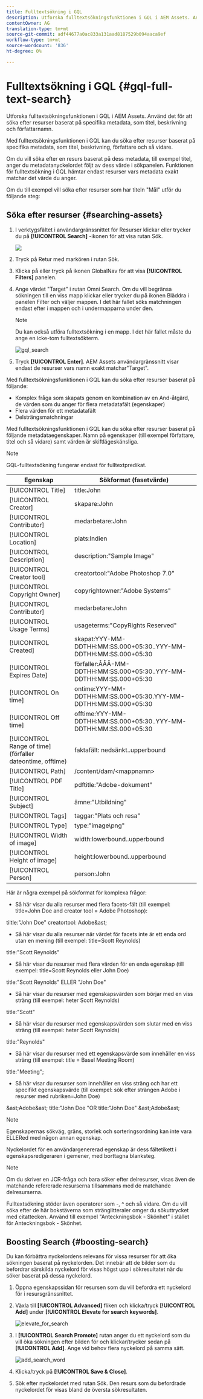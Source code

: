 ```yaml
---
title: Fulltextsökning i GQL
description: Utforska fulltextsökningsfunktionen i GQL i AEM Assets. Använd det för att söka efter resurser baserat på specifika metadata, som titel, beskrivning och författarnamn.
contentOwner: AG
translation-type: tm+mt
source-git-commit: adf44677a0ac833a131aad8187529b094aaca9ef
workflow-type: tm+mt
source-wordcount: '836'
ht-degree: 0%

---
```



# Fulltextsökning i GQL {#gql-full-text-search}

Utforska fulltextsökningsfunktionen i GQL i AEM Assets. Använd det för att söka efter resurser baserat på specifika metadata, som titel, beskrivning och författarnamn.

Med fulltextsökningsfunktionen i GQL kan du söka efter resurser baserat på specifika metadata, som titel, beskrivning, författare och så vidare.

Om du vill söka efter en resurs baserat på dess metadata, till exempel titel, anger du metadatanyckelordet följt av dess värde i sökpanelen. Funktionen för fulltextsökning i GQL hämtar endast resurser vars metadata exakt matchar det värde du anger.

Om du till exempel vill söka efter resurser som har titeln &quot;Mål&quot; utför du följande steg:

## Söka efter resurser {#searching-assets}

1. I verktygsfältet i användargränssnittet för Resurser klickar eller trycker du på **[!UICONTROL Search]** -ikonen för att visa rutan Sök.

   ![](assets/do-not-localize/chlimage_1.png)

1. Tryck på Retur med markören i rutan Sök.
1. Klicka på eller tryck på ikonen GlobalNav för att visa **[!UICONTROL Filters]** panelen.
1. Ange värdet &quot;Target&quot; i rutan Omni Search. Om du vill begränsa sökningen till en viss mapp klickar eller trycker du på ikonen Bläddra i panelen Filter och väljer mappen. I det här fallet söks matchningen endast efter i mappen och i undermapparna under den.

   >[!NOTE]
   >
   >Du kan också utföra fulltextsökning i en mapp. I det här fallet måste du ange en icke-tom fulltextsökterm.

   ![gql_search](assets/gql_search.png)

1. Tryck **[!UICONTROL Enter]**. AEM Assets användargränssnitt visar endast de resurser vars namn exakt matchar&quot;Target&quot;.

Med fulltextsökningsfunktionen i GQL kan du söka efter resurser baserat på följande:

* Komplex fråga som skapats genom en kombination av en And-åtgärd, de värden som du anger för flera metadatafält (egenskaper)
* Flera värden för ett metadatafält
* Delsträngsmatchningar

Med fulltextsökningsfunktionen i GQL kan du söka efter resurser baserat på följande metadataegenskaper. Namn på egenskaper (till exempel författare, titel och så vidare) samt värden är skiftlägeskänsliga.

>[!NOTE]
>
>GQL-fulltextsökning fungerar endast för fulltextpredikat.

| Egenskap | Sökformat (fasetvärde) |
|---|---|
| [!UICONTROL Title] | title:John |
| [!UICONTROL Creator] | skapare:John |
| [!UICONTROL Contributor] | medarbetare:John |
| [!UICONTROL Location] | plats:Indien |
| [!UICONTROL Description] | description:&quot;Sample Image&quot; |
| [!UICONTROL Creator tool] | creatortool:&quot;Adobe Photoshop 7.0&quot; |
| [!UICONTROL Copyright Owner] | copyrightowner:&quot;Adobe Systems&quot; |
| [!UICONTROL Contributor] | medarbetare:John |
| [!UICONTROL Usage Terms] | usageterms:&quot;CopyRights Reserved&quot; |
| [!UICONTROL Created] | skapat:YYY-MM-DDTHH:MM:SS.000+05:30..YYY-MM-DDTHH:MM:SS.000+05:30 |
| [!UICONTROL Expires Date] | förfaller:ÅÅÅ-MM-DDTHH:MM:SS.000+05:30..YYY-MM-DDTHH:MM:SS.000+05:30 |
| [!UICONTROL On time] | ontime:YYY-MM-DDTHH:MM:SS.000+05:30.YYY-MM-DDTHH:MM:SS.000+05:30 |
| [!UICONTROL Off time] | offtime:YYY-MM-DDTHH:MM:SS.000+05:30..YYY-MM-DDTHH:MM:SS.000+05:30 |
| [!UICONTROL Range of time] (förfaller dateontime, offtime) | faktafält: nedsänkt..upperbound |
| [!UICONTROL Path] | /content/dam/&lt;mappnamn> |
| [!UICONTROL PDF Title] | pdftitle:&quot;Adobe-dokument&quot; |
| [!UICONTROL Subject] | ämne:&quot;Utbildning&quot; |
| [!UICONTROL Tags] | taggar:&quot;Plats och resa&quot; |
| [!UICONTROL Type] | type:&quot;image\png&quot; |
| [!UICONTROL Width of image] | width:lowerbound..upperbound |
| [!UICONTROL Height of image] | height:lowerbound..upperbound |
| [!UICONTROL Person] | person:John |

Här är några exempel på sökformat för komplexa frågor:

* Så här visar du alla resurser med flera facets-fält (till exempel: title=John Doe and creator tool = Adobe Photoshop):

tiltle:&quot;John Doe&quot; creatortool: Adobe&amp;ast;

* Så här visar du alla resurser när värdet för facets inte är ett enda ord utan en mening (till exempel: title=Scott Reynolds)

title:&quot;Scott Reynolds&quot;

* Så här visar du resurser med flera värden för en enda egenskap (till exempel: title=Scott Reynolds eller John Doe)

title:&quot;Scott Reynolds&quot; ELLER &quot;John Doe&quot;

* Så här visar du resurser med egenskapsvärden som börjar med en viss sträng (till exempel: heter Scott Reynolds)

title:&quot;Scott&quot;

* Så här visar du resurser med egenskapsvärden som slutar med en viss sträng (till exempel: heter Scott Reynolds)

title:&quot;Reynolds&quot;

* Så här visar du resurser med ett egenskapsvärde som innehåller en viss sträng (till exempel: title = Basel Meeting Room)

title:&quot;Meeting&quot;;

* Så här visar du resurser som innehåller en viss sträng och har ett specifikt egenskapsvärde (till exempel: sök efter strängen Adobe i resurser med rubriken=John Doe)

&amp;ast;Adobe&amp;ast; title:&quot;John Doe &quot;OR title:&quot;John Doe&quot; &amp;ast;Adobe&amp;ast;

>[!NOTE]
>
>Egenskapernas sökväg, gräns, storlek och sorteringsordning kan inte vara ELLERed med någon annan egenskap.
>
>Nyckelordet för en användargenererad egenskap är dess fältetikett i egenskapsredigeraren i gemener, med borttagna blanksteg.


>[!NOTE]
>
>Om du skriver en JCR-fråga och bara söker efter delresurser, visas även de matchande refererade resurserna tillsammans med de matchande delresurserna.

Fulltextsökning stöder även operatorer som -, ^ och så vidare. Om du vill söka efter de här bokstäverna som stränglitteraler omger du sökuttrycket med citattecken. Använd till exempel &quot;Anteckningsbok - Skönhet&quot; i stället för Anteckningsbok - Skönhet.

## Boosting Search {#boosting-search}

Du kan förbättra nyckelordens relevans för vissa resurser för att öka sökningen baserat på nyckelorden. Det innebär att de bilder som du befordrar särskilda nyckelord för visas högst upp i sökresultatet när du söker baserat på dessa nyckelord.

1. Öppna egenskapssidan för resursen som du vill befordra ett nyckelord för i resursgränssnittet.
1. Växla till **[!UICONTROL Advanced]** fliken och klicka/tryck **[!UICONTROL Add]** under **[!UICONTROL Elevate for search keywords]**.

   ![elevate_for_search](assets/elevate_for_search.png)

1. I **[!UICONTROL Search Promote]** rutan anger du ett nyckelord som du vill öka sökningen efter bilden för och klickar/trycker sedan på **[!UICONTROL Add]**. Ange vid behov flera nyckelord på samma sätt.

   ![add_search_word](assets/add_search_word.png)

1. Klicka/tryck på **[!UICONTROL Save & Close]**.
1. Sök efter nyckelordet med rutan Sök. Den resurs som du befordrade nyckelordet för visas bland de översta sökresultaten.